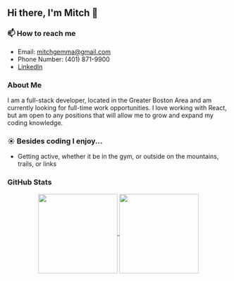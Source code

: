 ## Hi there, I'm Mitch 👋

### 📫 How to reach me
- Email: mitchgemma@gmail.com
- Phone Number: (401) 871-9900
- <a href="http://www.linkedin.com/in/mitchell-gemma" target="_top">LinkedIn</a>

### About Me
I am a full-stack developer, located in the Greater Boston Area and am currently looking for full-time work opportunities. I love working with React, but am open to any positions that will allow me to grow and expand my coding knowledge.

### :sunny: Besides coding I enjoy...
- Getting active, whether it be in the gym, or outside on the mountains, trails, or links

### GitHub Stats
<div align="center">
<a href="https://github.com/anuraghazra/github-readme-stats">
  <img align="center" height="180px" src="https://github-readme-stats.vercel.app/api?username=mitchgemma&show_icons=true&theme=radical" />
</a>
<a href="https://github.com/anuraghazra/wakatime">
  <img align="center" height="180px"src="https://github-readme-stats.vercel.app/api/top-langs/?username=mitchgemma&show_icons=true&theme=radical&layout=compact" />
</a>
  </div>
<!--
**mitchgemma/mitchgemma** is a ✨ _special_ ✨ repository because its `README.md` (this file) appears on your GitHub profile.

Here are some ideas to get you started:

- 🔭 I’m currently working on ...
- 🌱 I’m currently learning ...
- 👯 I’m looking to collaborate on ...
- 🤔 I’m looking for help with ...
- 💬 Ask me about ...
- 📫 How to reach me: ...
- 😄 Pronouns: ...
- ⚡ Fun fact: ...
-->

